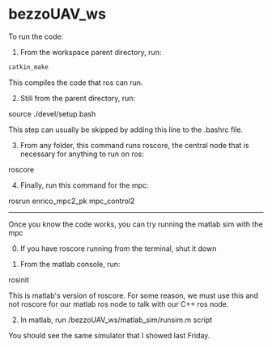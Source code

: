 # bezzoUAV_ws

To run the code:

1. From the workspace parent directory, run:

```bash
catkin_make
```

This compiles the code that ros can run.

2. Still from the parent directory, run:

source ./devel/setup.bash

This step can usually be skipped by adding this line to the .bashrc file.

3. From any folder, this command runs roscore, the central node that is necessary for anything to run on ros:

roscore

4. Finally, run this command for the mpc:

rosrun enrico_mpc2_pk mpc_control2

--------------------------------------

Once you know the code works, you can try running the matlab sim with the mpc

0. If you have roscore running from the terminal, shut it down

1. From the matlab console, run:

rosinit

This is matlab's version of roscore. For some reason, we must use this and not roscore for our matlab ros node to talk with our C++ ros node.

2. In matlab, run /bezzoUAV_ws/matlab_sim/runsim.m script

You should see the same simulator that I showed last Friday.
